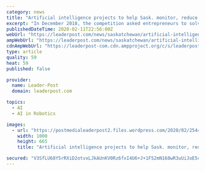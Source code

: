 ```yaml
---
category: news
title: "Artificial intelligence projects to help Sask. monitor, reduce waste"
excerpt: "In December 2018, the competition asked entrepreneurs to solve a public problem: How can we monitor the amount of waste generated and disposed of in the province? Prairie Robotics and a team of researchers from the University of Regina were announced as the winners in April 2019. Each winner received $10,000 and a 16-week residency to work on ..."
publishedDateTime: 2020-02-11T22:56:00Z
webUrl: "https://leaderpost.com/news/saskatchewan/artificial-intelligence-projects-to-help-sask-monitor-reduce-waste"
ampWebUrl: "https://leaderpost.com/news/saskatchewan/artificial-intelligence-projects-to-help-sask-monitor-reduce-waste/amp"
cdnAmpWebUrl: "https://leaderpost-com.cdn.ampproject.org/c/s/leaderpost.com/news/saskatchewan/artificial-intelligence-projects-to-help-sask-monitor-reduce-waste/amp"
type: article
quality: 59
heat: 59
published: false

provider:
  name: Leader-Post
  domain: leaderpost.com

topics:
  - AI
  - AI in Robotics

images:
  - url: "https://postmedialeaderpost2.files.wordpress.com/2020/02/254477317-solidwaste021120-4-w-e1581459134815.jpg"
    width: 1000
    height: 665
    title: "Artificial intelligence projects to help Sask. monitor, reduce waste"

secured: "V3SfLU68Y5rRXiD2otvxLJkAUnKV0Rz6fxI4U6+J+1F52mN168wR3uUiJoE5c1a3aqLw3LN9VuhPmwmOU1ICef6PNrgt+zn6OlP3XFyH9CnyAWOkgArhe0zJEgPIvvudoQO3WPSJ8saau5/ET6CeP+1xrFocqphD9UQm76zmOZ7D7zZqSPh5M9U0RnQaOwNKH+AfPrqkcizgD5BGyFB/0VK8ucyinFJruxDlOW9MobIx0D39W5T+a1HG1pypQPOWGMI7KqmqgZicf/Dmx69jBbHSpayP9rGjDzy9hKk4hdqUYd4pErlMJGyoHDCbbokr;Ow+Ky0tkeqrEOwrGOdtcfg=="
---
```


